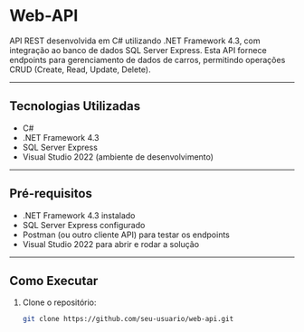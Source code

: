# Web-API

API REST desenvolvida em C# utilizando .NET Framework 4.3, com integração ao banco de dados SQL Server Express. Esta API fornece endpoints para gerenciamento de dados de carros, permitindo operações CRUD (Create, Read, Update, Delete).

---

## Tecnologias Utilizadas

- C#  
- .NET Framework 4.3  
- SQL Server Express  
- Visual Studio 2022 (ambiente de desenvolvimento)

---

## Pré-requisitos

- .NET Framework 4.3 instalado  
- SQL Server Express configurado  
- Postman (ou outro cliente API) para testar os endpoints  
- Visual Studio 2022 para abrir e rodar a solução

---

## Como Executar

1. Clone o repositório:  
   ```bash
   git clone https://github.com/seu-usuario/web-api.git
